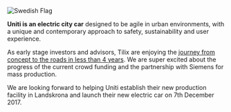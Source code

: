 ![Swedish Flag][3]

**Uniti is an electric city car** designed to be agile in urban environments, with a unique and contemporary approach to safety, sustainability and user experience.

As early stage investors and advisors, Tilix are enjoying the [journey from concept to the roads in less than 4 years][4]. We are super excited about the progress of the current crowd funding and the partnership with Siemens for mass production.

We are looking forward to helping Uniti establish their new production facility in Landskrona and launch their new electric car on 7th December 2017.

[1]: https://upload.wikimedia.org/wikipedia/en/4/4c/Flag_of_Sweden.svg
[2]: http://www.tilix.uk.s3.amazonaws.com/img/blogs/Flag_of_Sweden.svg
[3]: http://www.tilix.uk.s3.amazonaws.com/img/sweden-summer-17.png
[4]: /2017/10/26/Uniti
